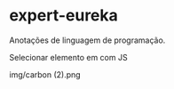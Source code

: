 # expert-eureka
Anotações de linguagem de programação.



Selecionar elemento em com JS 


img/carbon (2).png
